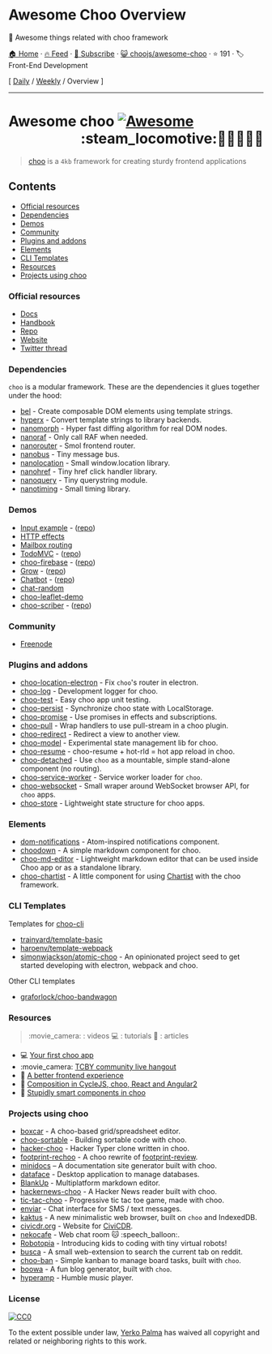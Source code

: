 # Awesome Choo Overview

🌅 Awesome things related with choo framework

[🏠 Home](/README.md) · [🔥 Feed](https://www.trackawesomelist.com/choojs/awesome-choo/rss.xml) · [📮 Subscribe](https://trackawesomelist.us17.list-manage.com/subscribe?u=d2f0117aa829c83a63ec63c2f&id=36a103854c) · [😺 choojs/awesome-choo](https://github.com/choojs/awesome-choo) · ⭐ 191 · 🏷️ Front-End Development

[ [Daily](/content/choojs/awesome-choo/README.md) / [Weekly](/content/choojs/awesome-choo/week/README.md) / Overview ]

---

# Awesome choo [![Awesome](https://cdn.rawgit.com/sindresorhus/awesome/d7305f38d29fed78fa85652e3a63e154dd8e8829/media/badge.svg)](https://github.com/sindresorhus/awesome) <div align="right">:steam\_locomotive::train::train::train::train::train:</div>

> [choo](https://choo.io/) is a `4kb` framework for creating
> sturdy frontend applications

## Contents

*   [Official resources](#official-resources)
*   [Dependencies](#dependencies)
*   [Demos](#demos)
*   [Community](#community)
*   [Plugins and addons](#plugins-and-addons)
*   [Elements](#elements)
*   [CLI Templates](#cli-templates)
*   [Resources](#resources)
*   [Projects using choo](#projects-using-choo)

### Official resources

*   [Docs](https://github.com/yoshuawuyts/choo/blob/master/README.md)
*   [Handbook](https://github.com/yoshuawuyts/choo-handbook)
*   [Repo](https://github.com/yoshuawuyts/choo)
*   [Website](https://choo.io/)
*   [Twitter thread](https://twitter.com/yoshuawuyts/status/730087077803528193)

### Dependencies

`choo` is a modular framework. These are the dependencies it glues together
under the hood:

*   [bel](https://github.com/shama/bel) - Create composable DOM elements using
    template strings.
*   [hyperx](https://github.com/substack/hyperx) - Convert template strings to
    library backends.
*   [nanomorph](https://github.com/choojs/nanomorph) - Hyper fast diffing algorithm for real DOM nodes.
*   [nanoraf](https://github.com/yoshuawuyts/nanoraf) - Only call RAF when needed.
*   [nanorouter](https://github.com/choojs/nanorouter) - Smol frontend router.
*   [nanobus](https://github.com/choojs/nanobus) - Tiny message bus.
*   [nanolocation](https://github.com/choojs/nanolocation) - Small window\.location library.
*   [nanohref](https://github.com/choojs/nanohref) - Tiny href click handler library.
*   [nanoquery](https://github.com/choojs/nanoquery) - Tiny querystring module.
*   [nanotiming](https://github.com/choojs/nanotiming) - Small timing library.

### Demos

*   [Input example](http://requirebin.com/?gist=e589473373b3100a6ace29f7bbee3186) - ([repo](https://github.com/yoshuawuyts/choo/tree/master/examples/title))
*   [HTTP effects](https://hyperdev.com/#!/project/fork-fang)
*   [Mailbox routing](https://github.com/yoshuawuyts/choo/tree/master/examples/mailbox)
*   [TodoMVC](http://shuheikagawa.com/todomvc-choo) - ([repo](https://github.com/shuhei/todomvc-choo))
*   [choo-firebase](https://choo-firebase-2ec21.firebaseapp.com) - ([repo](https://github.com/mw222rs/choo-firebase))
*   [Grow](https://grow.static.land) - ([repo](https://github.com/sethvincent/grow))
*   [Chatbot](http://chootbot.herokuapp.com) - ([repo](https://github.com/plaey/chatbot))
*   [chat-random](https://github.com/akiva/chat-random)
*   [choo-leaflet-demo](https://github.com/timwis/choo-leaflet-demo)
*   [choo-scriber](https://zhouhansen.github.io/choo-scriber) - ([repo](https://github.com/ZhouHansen/choo-scriber))

### Community

*   [Freenode](https://webchat.freenode.net/?channels=choo)

### Plugins and addons

*   [choo-location-electron](https://github.com/bcomnes/choo-location-electron) - Fix `choo`'s router in electron.
*   [choo-log](https://github.com/yoshuawuyts/choo-log) - Development logger for choo.
*   [choo-test](https://github.com/mantoni/choo-test) - Easy choo app unit testing.
*   [choo-persist](https://github.com/yoshuawuyts/choo-persist/) - Synchronize choo state with LocalStorage.
*   [choo-promise](https://github.com/rahatarmanahmed/choo-promise) - Use promises in effects and subscriptions.
*   [choo-pull](https://github.com/yoshuawuyts/choo-pull) - Wrap handlers to use pull-stream in a choo plugin.
*   [choo-redirect](https://github.com/yoshuawuyts/choo-redirect) - Redirect a view to another view.
*   [choo-model](https://github.com/yoshuawuyts/choo-model) - Experimental state management lib for choo.
*   [choo-resume](https://github.com/bengourley/choo-resume) - choo-resume + hot-rld = hot app reload in choo.
*   [choo-detached](https://github.com/graforlock/choo-detached) - Use `choo` as a mountable, simple stand-alone component (no routing).
*   [choo-service-worker](https://github.com/choojs/choo-service-worker) - Service worker loader for `choo`.
*   [choo-websocket](https://github.com/YerkoPalma/choo-websocket) - Small wraper around WebSocket browser API, for `choo` apps.
*   [choo-store](https://github.com/ungoldman/choo-store) - Lightweight state structure for choo apps.

### Elements

*   [dom-notifications](https://github.com/finnp/dom-notifications) - Atom-inspired notifications component.
*   [choodown](https://github.com/trainyard/choodown) - A simple markdown component for choo.
*   [choo-md-editor](https://github.com/dbtek/choo-md-editor) - Lightweight markdown editor that can be used inside Choo app or as a standalone library.
*   [choo-chartist](https://github.com/rexmortus/choo-chartist) - A little component for using [Chartist](https://gionkunz.github.io/chartist-js/) with the choo framework.

### CLI Templates

Templates for [choo-cli](https://github.com/trainyard/choo-cli)

*   [trainyard/template-basic](https://github.com/trainyard/template-basic)
*   [haroenv/template-webpack](https://github.com/haroenv/template-webpack)
*   [simonwjackson/atomic-choo](https://github.com/simonwjackson/atomic-choo) - An opinionated project seed to get started developing with electron, webpack and choo.

Other CLI templates

*   [graforlock/choo-bandwagon](https://github.com/graforlock/choo-bandwagon)

### Resources

> :movie\_camera: : videos
> :computer: : tutorials
> :book: : articles

*   :computer: [Your first choo app](https://yoshuawuyts.gitbooks.io/choo/content/02_your_first_app.html)
*   :movie\_camera: [TCBY community live hangout](https://www.youtube.com/watch?v=a97Mw2z1SAI)
*   :book: [A better frontend experience](https://medium.com/@yoshuawuyts/a-better-frontend-experience-7b0498c85658)
*   :book: [Composition in CycleJS, choo, React and Angular2](http://blog.krawaller.se/posts/composition-in-cyclejs-choo-react-and-angular2)
*   :book: [Stupidly smart components in choo](http://blog.krawaller.se/posts/stupidly-smart-components-in-choo)

### Projects using choo

*   [boxcar](https://github.com/toddself/boxcar) - A choo-based grid/spreadsheet editor.
*   [choo-sortable](https://github.com/willkessler/choo-sortable) - Building sortable code with choo.
*   [hacker-choo](https://github.com/mw222rs/hacker-choo) - Hacker Typer clone written in choo.
*   [footprint-rechoo](https://github.com/npeihl/footprint-rechoo) - A choo rewrite of [footprint-review](http://github.com/sjcgis/footprint-review).
*   [minidocs](https://github.com/freeman-lab/minidocs) – A documentation site generator built with choo.
*   [dataface](https://github.com/timwis/dataface) - Desktop application to manage databases.
*   [BlankUp](https://github.com/HoverBaum/BlankUp-Electron) - Multiplatform markdown editor.
*   [hackernews-choo](https://github.com/kvnneff/hackernews-choo) - A Hacker News reader built with choo.
*   [tic-tac-choo](https://github.com/YerkoPalma/tic-tac-toe) - Progressive tic tac toe game, made with choo.
*   [enviar](https://github.com/timwis/enviar) - Chat interface for SMS / text messages.
*   [kaktus](https://github.com/kaktus/kaktus) - A new minimalistic web browser, built on `choo` and IndexedDB.
*   [civicdr.org](https://github.com/CiviCDR/civicdr.org) - Website for [CiviCDR](https://civicdr.org/).
*   [nekocafe](https://github.com/notenoughneon/nekocafe) - Web chat room :cat: :speech\_balloon:.
*   [Robotopia](https://github.com/robotopia-x/robotopia) - Introducing kids to coding with tiny virtual robots!
*   [busca](https://github.com/afk-mcz/busca) - A small web-extension to search the current tab on reddit.
*   [choo-ban](https://github.com/luizbaldi/choo-ban) - Simple kanban to manage board tasks, built with `choo`.
*   [boowa](https://github.com/boowajs/boowa) - A fun blog generator, built with `choo`.
*   [hyperamp](https://github.com/hypermodules/hyperamp) - Humble music player.

### License

[![CC0](http://mirrors.creativecommons.org/presskit/buttons/88x31/svg/cc-zero.svg)](https://creativecommons.org/publicdomain/zero/1.0/)

To the extent possible under law, [Yerko Palma](https://github.com/YerkoPalma) has waived all copyright and related or neighboring rights to this work.

